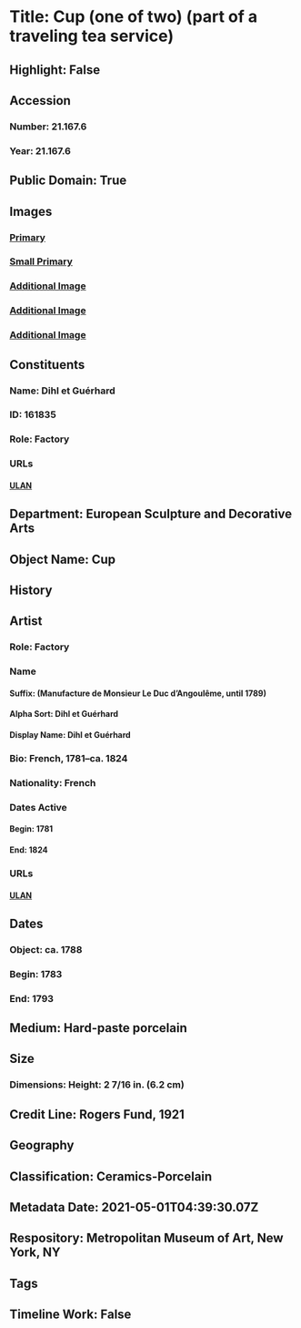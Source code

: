 # Title: Cup (one of two) (part of a traveling tea service)
## Highlight: False
## Accession
### Number: 21.167.6
### Year: 21.167.6
## Public Domain: True
## Images
### [Primary](https://images.metmuseum.org/CRDImages/es/original/48959.jpg)
### [Small Primary](https://images.metmuseum.org/CRDImages/es/web-large/48959.jpg)
### [Additional Image](https://images.metmuseum.org/CRDImages/es/original/ES6246.jpg)
### [Additional Image](https://images.metmuseum.org/CRDImages/es/original/ES4264.jpg)
### [Additional Image](https://images.metmuseum.org/CRDImages/es/original/ES719.jpg)
## Constituents
### Name: Dihl et Guérhard
### ID: 161835
### Role: Factory
### URLs
#### [ULAN](http://vocab.getty.edu/page/ulan/500490251)
## Department: European Sculpture and Decorative Arts
## Object Name: Cup
## History
## Artist
### Role: Factory
### Name
#### Suffix: (Manufacture de Monsieur Le Duc d’Angoulême, until 1789)
#### Alpha Sort: Dihl et Guérhard
#### Display Name: Dihl et Guérhard
### Bio: French, 1781–ca. 1824
### Nationality: French
### Dates Active
#### Begin: 1781
#### End: 1824
### URLs
#### [ULAN](http://vocab.getty.edu/page/ulan/500490251)
## Dates
### Object: ca. 1788
### Begin: 1783
### End: 1793
## Medium: Hard-paste porcelain
## Size
### Dimensions: Height: 2 7/16 in. (6.2 cm)
## Credit Line: Rogers Fund, 1921
## Geography
## Classification: Ceramics-Porcelain
## Metadata Date: 2021-05-01T04:39:30.07Z
## Respository: Metropolitan Museum of Art, New York, NY
## Tags
## Timeline Work: False